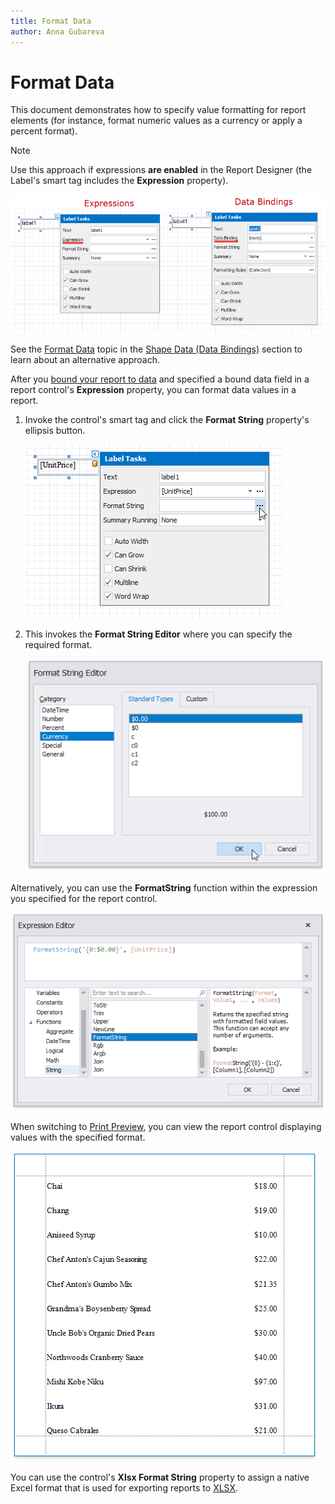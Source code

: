 ```yaml
---
title: Format Data
author: Anna Gubareva
---
```

# Format Data

This document demonstrates how to specify value formatting for report elements (for instance, format numeric values as a currency or apply a percent format).

> [!NOTE]
> Use this approach if expressions **are enabled** in the Report Designer (the Label's smart tag includes the **Expression** property).
>
> ![](../../../../../images/eurd-label-expression-binding-modes.png)
>
> See the [Format Data](../shape-data-data-bindings/format-data.md) topic in the [Shape Data (Data Bindings)](../shape-data-data-bindings.md) section to learn about an alternative approach.

After you [bound your report to data](../../bind-to-data.md) and specified a bound data field in a report control's **Expression** property, you can format data values in a report.

1. Invoke the control's smart tag and click the **Format String** property's ellipsis button.
	
	![](../../../../../images/eurd-win-label-format-string-property.png)

2. This invokes the **Format String Editor** where you can specify the required format.
	
	![](../../../../../images/eurd-win-format-string-editor-currency.png)

Alternatively, you can use the **FormatString** function within the expression you specified for the report control.

![](../../../../../images/eurd-win-expression-editor-formatstring-function.png)

When switching to [Print Preview](../../preview-print-and-export-reports.md), you can view the report control displaying values with the specified format.

![](../../../../../images/eurd-win-format-data-result.png)


You can use the control's **Xlsx Format String** property to assign a native Excel format that is used for exporting reports to [XLSX](../../../../print-preview/print-preview-for-winforms/exporting/xlsx-specific-export-options.md).